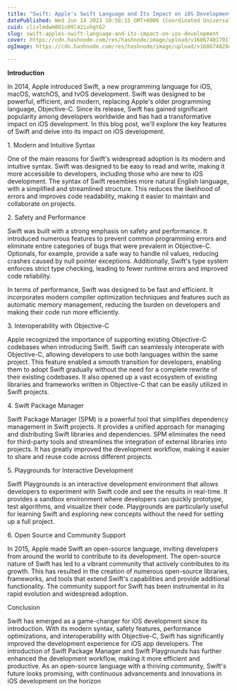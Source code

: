 ```yaml
---
title: "Swift: Apple's Swift Language and Its Impact on iOS Development"
datePublished: Wed Jun 14 2023 10:58:15 GMT+0000 (Coordinated Universal Time)
cuid: clivlmdwm001c09l42ixhgt62
slug: swift-apples-swift-language-and-its-impact-on-ios-development
cover: https://cdn.hashnode.com/res/hashnode/image/upload/v1686740179173/c455699c-d703-4ba3-b935-71acd73975fc.jpeg
ogImage: https://cdn.hashnode.com/res/hashnode/image/upload/v1686740284131/ce4f0171-7e6e-4c47-92df-66bf07bfb6f4.jpeg

---
```


**Introduction**

In 2014, Apple introduced Swift, a new programming language for iOS, macOS, watchOS, and tvOS development. Swift was designed to be powerful, efficient, and modern, replacing Apple's older programming language, Objective-C. Since its release, Swift has gained significant popularity among developers worldwide and has had a transformative impact on iOS development. In this blog post, we'll explore the key features of Swift and delve into its impact on iOS development.

1\. Modern and Intuitive Syntax

One of the main reasons for Swift's widespread adoption is its modern and intuitive syntax. Swift was designed to be easy to read and write, making it more accessible to developers, including those who are new to iOS development. The syntax of Swift resembles more natural English language, with a simplified and streamlined structure. This reduces the likelihood of errors and improves code readability, making it easier to maintain and collaborate on projects.

2\. Safety and Performance

Swift was built with a strong emphasis on safety and performance. It introduced numerous features to prevent common programming errors and eliminate entire categories of bugs that were prevalent in Objective-C. Optionals, for example, provide a safe way to handle nil values, reducing crashes caused by null pointer exceptions. Additionally, Swift's type system enforces strict type checking, leading to fewer runtime errors and improved code reliability.

In terms of performance, Swift was designed to be fast and efficient. It incorporates modern compiler optimization techniques and features such as automatic memory management, reducing the burden on developers and making their code run more efficiently.

3\. Interoperability with Objective-C

Apple recognized the importance of supporting existing Objective-C codebases when introducing Swift. Swift can seamlessly interoperate with Objective-C, allowing developers to use both languages within the same project. This feature enabled a smooth transition for developers, enabling them to adopt Swift gradually without the need for a complete rewrite of their existing codebases. It also opened up a vast ecosystem of existing libraries and frameworks written in Objective-C that can be easily utilized in Swift projects.

4\. Swift Package Manager

Swift Package Manager (SPM) is a powerful tool that simplifies dependency management in Swift projects. It provides a unified approach for managing and distributing Swift libraries and dependencies. SPM eliminates the need for third-party tools and streamlines the integration of external libraries into projects. It has greatly improved the development workflow, making it easier to share and reuse code across different projects.

5\. Playgrounds for Interactive Development

Swift Playgrounds is an interactive development environment that allows developers to experiment with Swift code and see the results in real-time. It provides a sandbox environment where developers can quickly prototype, test algorithms, and visualize their code. Playgrounds are particularly useful for learning Swift and exploring new concepts without the need for setting up a full project.

6\. Open Source and Community Support

In 2015, Apple made Swift an open-source language, inviting developers from around the world to contribute to its development. The open-source nature of Swift has led to a vibrant community that actively contributes to its growth. This has resulted in the creation of numerous open-source libraries, frameworks, and tools that extend Swift's capabilities and provide additional functionality. The community support for Swift has been instrumental in its rapid evolution and widespread adoption.

Conclusion

Swift has emerged as a game-changer for iOS development since its introduction. With its modern syntax, safety features, performance optimizations, and interoperability with Objective-C, Swift has significantly improved the development experience for iOS app developers. The introduction of Swift Package Manager and Swift Playgrounds has further enhanced the development workflow, making it more efficient and productive. As an open-source language with a thriving community, Swift's future looks promising, with continuous advancements and innovations in iOS development on the horizon